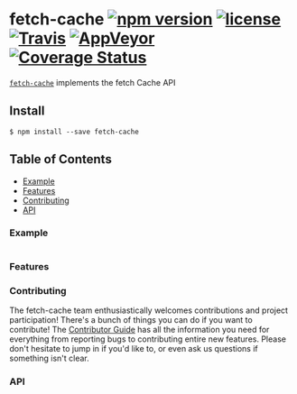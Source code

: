 # fetch-cache [![npm version](https://img.shields.io/npm/v/fetch-cache.svg)](https://npm.im/fetch-cache) [![license](https://img.shields.io/npm/l/fetch-cache.svg)](https://npm.im/fetch-cache) [![Travis](https://img.shields.io/travis/zkat/fetch-cache.svg)](https://travis-ci.org/zkat/fetch-cache) [![AppVeyor](https://ci.appveyor.com/api/projects/status/github/zkat/fetch-cache?svg=true)](https://ci.appveyor.com/project/zkat/fetch-cache) [![Coverage Status](https://coveralls.io/repos/github/zkat/fetch-cache/badge.svg?branch=latest)](https://coveralls.io/github/zkat/fetch-cache?branch=latest)

[`fetch-cache`](https://github.com/zkat/fetch-cache) implements the fetch Cache API

## Install

`$ npm install --save fetch-cache`

## Table of Contents

* [Example](#example)
* [Features](#features)
* [Contributing](#contributing)
* [API](#api)

### Example

```javascript
```

### Features

### Contributing

The fetch-cache team enthusiastically welcomes contributions and project
participation! There's a bunch of things you can do if you want to contribute!
The [Contributor Guide](CONTRIBUTING.md) has all the information you need for
everything from reporting bugs to contributing entire new features. Please don't
hesitate to jump in if you'd like to, or even ask us questions if something
isn't clear.

### API
